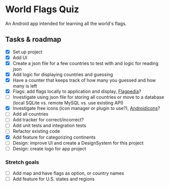 # World Flags Quiz

An Android app intended for learning all the world's flags.

## Tasks & roadmap

- [X] Set up project
- [X] Add UI
- [X] Create a json file for a few countries to test with and logic for reading json
- [X] Add logic for displaying countries and guessing
- [X] Have a counter that keeps track of how many you guessed and how many is left
- [X] Flags: add flags locally to application and display, [Flagpedia](https://flagpedia.net)?
- [ ] Investigate using json file for storing all countries or move to a database (local SQLite vs. remote MySQL vs. use existing API) 
- [X] Investigate free icons (icon manager or plugin to use?), [Androidicons](https://www.androidicons.com/)?
- [ ] Add all countries
- [ ] Add tracker for correct/incorrect?
- [ ] Add unit tests and integration tests
- [ ] Refactor existing code
- [X] Add feature for categorizing continents
- [ ] Design: improve UI and create a DesignSystem for this project
- [ ] Design: create logo for app project

### Stretch goals
- [ ] Add map and have flags as option, or country names
- [ ] Add feature for U.S. states and regions